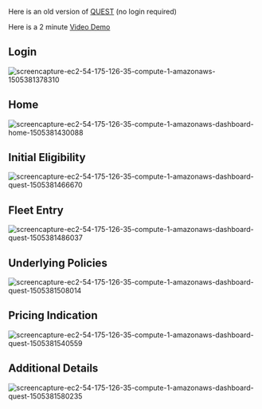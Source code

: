 Here is an old version of [QUEST](https://quest-88e85.firebaseapp.com/) (no login required)

Here is a 2 minute [Video Demo](https://drive.google.com/file/d/0B-7I87krIcO0Q20zT1FTUW11R1U/view)

## Login
![screencapture-ec2-54-175-126-35-compute-1-amazonaws-1505381378310](https://user-images.githubusercontent.com/29188001/30494209-ccf880da-9a79-11e7-9e50-5786cf20840e.png)
## Home
![screencapture-ec2-54-175-126-35-compute-1-amazonaws-dashboard-home-1505381430088](https://user-images.githubusercontent.com/29188001/30494307-25c44f5a-9a7a-11e7-896f-c08dc864b0eb.png)
## Initial Eligibility
![screencapture-ec2-54-175-126-35-compute-1-amazonaws-dashboard-quest-1505381466670](https://user-images.githubusercontent.com/29188001/30494406-873b61ba-9a7a-11e7-8750-905235f42cae.png)
## Fleet Entry
![screencapture-ec2-54-175-126-35-compute-1-amazonaws-dashboard-quest-1505381486037](https://user-images.githubusercontent.com/29188001/30494386-75e157e4-9a7a-11e7-8113-0f737d394749.png)
## Underlying Policies
![screencapture-ec2-54-175-126-35-compute-1-amazonaws-dashboard-quest-1505381508014](https://user-images.githubusercontent.com/29188001/30494421-94a18820-9a7a-11e7-922d-44684c2bc32a.png)
## Pricing Indication
![screencapture-ec2-54-175-126-35-compute-1-amazonaws-dashboard-quest-1505381540559](https://user-images.githubusercontent.com/29188001/30494432-a20079fe-9a7a-11e7-8432-d7fb1d073c7c.png)
## Additional Details
![screencapture-ec2-54-175-126-35-compute-1-amazonaws-dashboard-quest-1505381580235](https://user-images.githubusercontent.com/29188001/30494444-ada9b63a-9a7a-11e7-87f0-b02dacd6d4b5.png)
